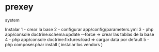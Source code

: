 prexey
======

system

Instalar
1 - crear la base
2 - configurar app/config/parameters.yml
3 - php app/console doctrine:schema:update --force  => crear las tablas de la base
4 - php app/console doctrine:fixtures:load  => cargar data por default 
5 - php composer.phar install ( instalar los vendors )


